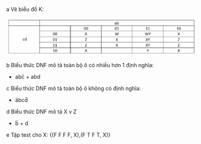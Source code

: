 a Vẽ biểu đồ K: 

![image](./images/Chapter8.2-2a.jpg)

b Biểu thức DNF mô tả toàn bộ ô có nhiều hơn 1 định nghĩa:
      
  * abc̄ + abd
  
c Biểu thức DNF mô tả toàn bộ ô không có định nghĩa:

  * ābcd̄
  
d Biểu thức DNF mô tả X v Z

  * b̄ + d
  
e Tập test cho X:  {(F F F F, X),(F T F T, X)}

                       
